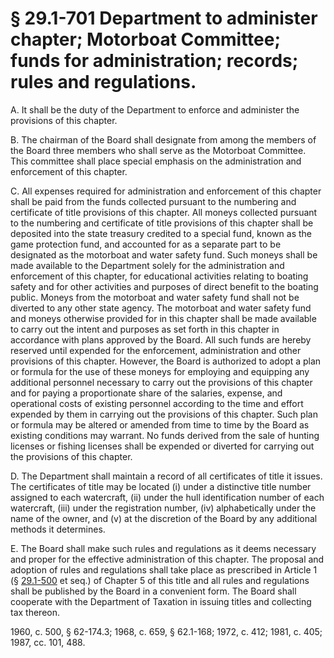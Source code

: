 # § 29.1-701 Department to administer chapter; Motorboat Committee; funds for administration; records; rules and regulations.

<p>A. It shall be the duty of the Department to enforce and administer the provisions of this chapter.</p><p>B. The chairman of the Board shall designate from among the members of the Board three members who shall serve as the Motorboat Committee. This committee shall place special emphasis on the administration and enforcement of this chapter.</p><p>C. All expenses required for administration and enforcement of this chapter shall be paid from the funds collected pursuant to the numbering and certificate of title provisions of this chapter. All moneys collected pursuant to the numbering and certificate of title provisions of this chapter shall be deposited into the state treasury credited to a special fund, known as the game protection fund, and accounted for as a separate part to be designated as the motorboat and water safety fund. Such moneys shall be made available to the Department solely for the administration and enforcement of this chapter, for educational activities relating to boating safety and for other activities and purposes of direct benefit to the boating public. Moneys from the motorboat and water safety fund shall not be diverted to any other state agency. The motorboat and water safety fund and moneys otherwise provided for in this chapter shall be made available to carry out the intent and purposes as set forth in this chapter in accordance with plans approved by the Board. All such funds are hereby reserved until expended for the enforcement, administration and other provisions of this chapter. However, the Board is authorized to adopt a plan or formula for the use of these moneys for employing and equipping any additional personnel necessary to carry out the provisions of this chapter and for paying a proportionate share of the salaries, expense, and operational costs of existing personnel according to the time and effort expended by them in carrying out the provisions of this chapter. Such plan or formula may be altered or amended from time to time by the Board as existing conditions may warrant. No funds derived from the sale of hunting licenses or fishing licenses shall be expended or diverted for carrying out the provisions of this chapter.</p><p>D. The Department shall maintain a record of all certificates of title it issues. The certificates of title may be located (i) under a distinctive title number assigned to each watercraft, (ii) under the hull identification number of each watercraft, (iii) under the registration number, (iv) alphabetically under the name of the owner, and (v) at the discretion of the Board by any additional methods it determines.</p><p>E. The Board shall make such rules and regulations as it deems necessary and proper for the effective administration of this chapter. The proposal and adoption of rules and regulations shall take place as prescribed in Article 1 (§ <a href='http://law.lis.virginia.gov/vacode/29.1-500/'>29.1-500</a> et seq.) of Chapter 5 of this title and all rules and regulations shall be published by the Board in a convenient form. The Board shall cooperate with the Department of Taxation in issuing titles and collecting tax thereon.</p><p>1960, c. 500, § 62-174.3; 1968, c. 659, § 62.1-168; 1972, c. 412; 1981, c. 405; 1987, cc. 101, 488.</p>
